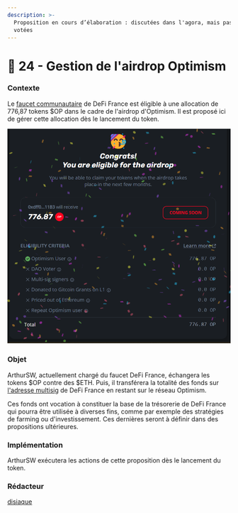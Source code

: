 ```yaml
---
description: >-
  Proposition en cours d’élaboration : discutées dans l'agora, mais pas encore
  votées
---
```


# 💬 24 - Gestion de l'airdrop Optimism

### Contexte

Le [faucet communautaire](https://optimistic.etherscan.io/address/0xdff00c26598cb74e8a62f26c8a544ec7eac211b3) de DeFi France est éligible à une allocation de 776,87 tokens $OP dans le cadre de l'airdrop d'Optimism. Il est proposé ici de gérer cette allocation dès le lancement du token.

![](<../.gitbook/assets/image (5).png>)

### Objet

ArthurSW, actuellement chargé du faucet DeFi France, échangera les tokens $OP contre des $ETH. Puis, il transférera la totalité des fonds sur [l'adresse multisig](https://optimistic.etherscan.io/address/0xe599E99Af02FF2A5A0B12986Ccd36456B074A326) de DeFi France en restant sur le réseau Optimism.

Ces fonds ont vocation à constituer la base de la trésorerie de DeFi France qui pourra être utilisée à diverses fins, comme par exemple des stratégies de farming ou d'investissement. Ces dernières seront à définir dans des propositions ultérieures.

### Implémentation

ArthurSW exécutera les actions de cette proposition dès le lancement du token.

### Rédacteur

[disiaque](https://app.gitbook.com/u/K4U6B6K5ILRfIL7ST7apaeUHD6z2 "mention")
